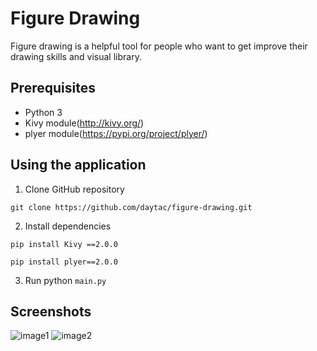 # Figure Drawing
Figure drawing is a helpful tool for people who want to get improve their drawing skills and visual library. 

## Prerequisites
* Python 3
* Kivy module(http://kivy.org/)
* plyer module(https://pypi.org/project/plyer/)


## Using the application
1. Clone GitHub repository

```
git clone https://github.com/daytac/figure-drawing.git
```

2. Install dependencies 
``` 
pip install Kivy ==2.0.0
```
``` 
pip install plyer==2.0.0
```

3. Run
python ``` main.py ```




## Screenshots
![image1](https://i.imgur.com/4PCTMTV.png)
![image2](https://i.imgur.com/tKe137X.png)
